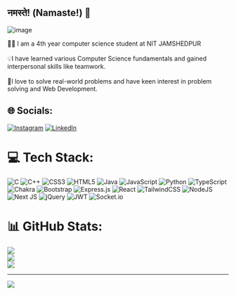 ##                                                         नमस्ते! (Namaste!) 🙏

![image](https://github.com/Ritesh17rb/Ritesh17rb/assets/101309433/e8090ae2-9ce4-42db-b37a-40a6e1c670a7)

👨‍💻 I am a 4th year computer science student at NIT JAMSHEDPUR <br><br>💡I have learned various Computer Science fundamentals and gained interpersonal skills like teamwork.<br><br>🤝I love to solve real-world problems and have keen interest in problem solving and Web Development.


## 🌐 Socials:
[![Instagram](https://img.shields.io/badge/Instagram-%23E4405F.svg?logo=Instagram&logoColor=white)](https://instagram.com/ritesh17rb) [![LinkedIn](https://img.shields.io/badge/LinkedIn-%230077B5.svg?logo=linkedin&logoColor=white)](https://linkedin.com/in/ritesh-kumar-b32a06251) 

# 💻 Tech Stack:
![C](https://img.shields.io/badge/c-%2300599C.svg?style=for-the-badge&logo=c&logoColor=white) ![C++](https://img.shields.io/badge/c++-%2300599C.svg?style=for-the-badge&logo=c%2B%2B&logoColor=white) ![CSS3](https://img.shields.io/badge/css3-%231572B6.svg?style=for-the-badge&logo=css3&logoColor=white) ![HTML5](https://img.shields.io/badge/html5-%23E34F26.svg?style=for-the-badge&logo=html5&logoColor=white) ![Java](https://img.shields.io/badge/java-%23ED8B00.svg?style=for-the-badge&logo=openjdk&logoColor=white) ![JavaScript](https://img.shields.io/badge/javascript-%23323330.svg?style=for-the-badge&logo=javascript&logoColor=%23F7DF1E) ![Python](https://img.shields.io/badge/python-3670A0?style=for-the-badge&logo=python&logoColor=ffdd54) ![TypeScript](https://img.shields.io/badge/typescript-%23007ACC.svg?style=for-the-badge&logo=typescript&logoColor=white) ![Chakra](https://img.shields.io/badge/chakra-%234ED1C5.svg?style=for-the-badge&logo=chakraui&logoColor=white) ![Bootstrap](https://img.shields.io/badge/bootstrap-%238511FA.svg?style=for-the-badge&logo=bootstrap&logoColor=white) ![Express.js](https://img.shields.io/badge/express.js-%23404d59.svg?style=for-the-badge&logo=express&logoColor=%2361DAFB) ![React](https://img.shields.io/badge/react-%2320232a.svg?style=for-the-badge&logo=react&logoColor=%2361DAFB) ![TailwindCSS](https://img.shields.io/badge/tailwindcss-%2338B2AC.svg?style=for-the-badge&logo=tailwind-css&logoColor=white) ![NodeJS](https://img.shields.io/badge/node.js-6DA55F?style=for-the-badge&logo=node.js&logoColor=white) ![Next JS](https://img.shields.io/badge/Next-black?style=for-the-badge&logo=next.js&logoColor=white) ![jQuery](https://img.shields.io/badge/jquery-%230769AD.svg?style=for-the-badge&logo=jquery&logoColor=white) ![JWT](https://img.shields.io/badge/JWT-black?style=for-the-badge&logo=JSON%20web%20tokens) ![Socket.io](https://img.shields.io/badge/Socket.io-black?style=for-the-badge&logo=socket.io&badgeColor=010101)
# 📊 GitHub Stats:
![](https://github-readme-stats.vercel.app/api?username=Ritesh17rb&theme=radical&hide_border=false&include_all_commits=false&count_private=false)<br/>
![](https://github-readme-streak-stats.herokuapp.com/?user=Ritesh17rb&theme=radical&hide_border=false)<br/>
![](https://github-readme-stats.vercel.app/api/top-langs/?username=Ritesh17rb&theme=radical&hide_border=false&include_all_commits=false&count_private=false&layout=compact)

---
[![](https://visitcount.itsvg.in/api?id=Ritesh17rb&icon=0&color=0)](https://visitcount.itsvg.in)

<!-- Proudly created with GPRM ( https://gprm.itsvg.in ) -->
